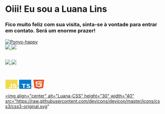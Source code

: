 # Oiii! Eu sou a Luana Lins

### Fico muito feliz com sua visita, sinta-se à vontade para entrar em contato. Será um enorme prazer!

<div>
   <a href="https://github.com/LuanaVLins">
 
   <img align="center" alt="Ponyo-happy" src="https://64.media.tumblr.com/5a564c6dba0969aa9f51177c0e7d6d46/3acc154803c6216b-f2/s500x750/143a68aeffe79d6e2e06841923287077b97e588a.gif">
 
</div>

<div>

  <img src="https://img.shields.io/badge/-Gmail-%23333?style=for-the-badge&logo=gmail&logoColor=red" target="_blank">

  <img src="https://img.shields.io/badge/-LinkedIn-%230077B5?style=for-the-badge&logo=linkedin&logoColor=white" target="_blank">

</div>

 ##

 <div>
  
  <img height="180em" src="https://github-readme-stats.vercel.app/api?username=LuanaVLins&show_icons=midnight-purple&theme=midnight-purple&include_all_commits=true&count_private=true"/>
    
  <img height="180em" src="https://github-readme-stats.vercel.app/api/top-langs/?username=LuanaVLins&layout=compact&langs_count=7&theme=midnight-purple"/>
  
</div>
 
  ##

  <div style="display: inline_block"><br>
    
   <img align="center" alt="Luana-Js" height="30" width="40" src="https://raw.githubusercontent.com/devicons/devicon/master/icons/javascript/javascript-plain.svg">
    
   <img align="center" alt="Luana-Ts" height="30" width="40" src="https://raw.githubusercontent.com/devicons/devicon/master/icons/typescript/typescript-plain.svg">
   
   <img align="center" alt="Luana-HTML" height="30" width="40" src="https://raw.githubusercontent.com/devicons/devicon/master/icons/html5/html5-original.svg">
    
   <img align="center" alt="Luana-CSS" height="30" width="40" src="https://raw.githubusercontent.com/devicons/devicon/master/icons/css3/css3-original.svg"

</div>




